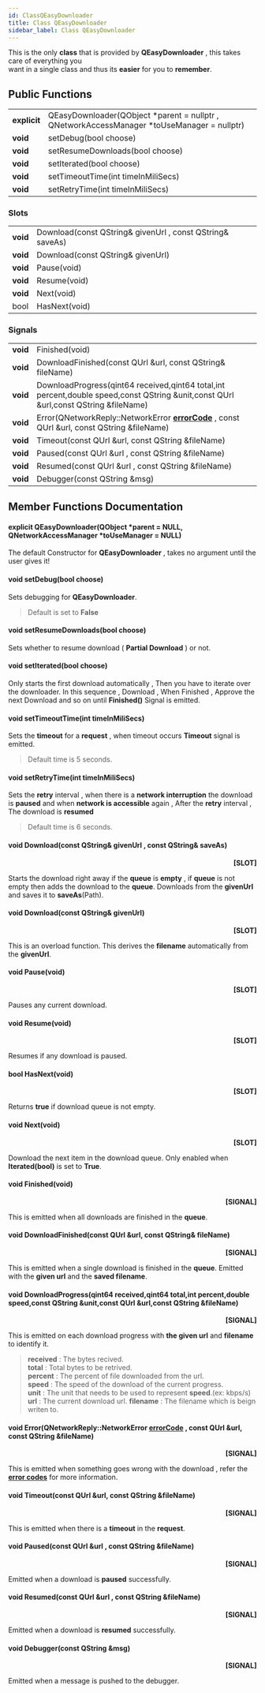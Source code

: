 ```yaml
---
id: ClassQEasyDownloader
title: Class QEasyDownloader
sidebar_label: Class QEasyDownloader
---
```


This is the only **class** that is provided by **QEasyDownloader** , this takes care of everything you   
want in a single class and thus its **easier** for you to **remember**.


## Public Functions

|	         	|				                                         						       |
|---------------|--------------------------------------------------------------------------------------|
| **explicit**  | QEasyDownloader(QObject *parent = nullptr , QNetworkAccessManager *toUseManager = nullptr)|
| **void**	    | setDebug(bool choose)								                                   |
| **void**	    | setResumeDownloads(bool choose)							                               |
| **void** 	    | setIterated(bool choose)										       |
| **void**	    | setTimeoutTime(int timeInMiliSecs)						                           |
| **void**	    | setRetryTime(int timeInMiliSecs)						                               |


### Slots
|		        |	    							                                                   |
|---------------|--------------------------------------------------------------------------------------|
| **void**	| Download(const QString& givenUrl , const QString& saveAs)			                       |
| **void** 	| Download(const QString& givenUrl)						                                   |
| **void**	| Pause(void)									                                           |
| **void**	| Resume(void)									                                           |
| **void** 	| Next(void) 														   |
| bool      | HasNext(void)                                                                            |

### Signals

|	         	|	     										                                                                                      |
|---------------|-------------------------------------------------------------------------------------------------------------------------------------|
| **void**	    | Finished(void) 									                                                                                  |
| **void** 	    | DownloadFinished(const QUrl &url, const QString& fileName)			                                                           	  |
| **void**	    | DownloadProgress(qint64 received,qint64 total,int percent,double speed,const QString &unit,const QUrl &url,const QString &fileName) |
| **void**      | Error(QNetworkReply::NetworkError **[errorCode](QEasyDownloaderErrorCodes.md)** , const QUrl &url, const QString &fileName)         |
| **void**      | Timeout(const QUrl &url, const QString &fileName)                                                                                   |
| **void**      | Paused(const QUrl &url , const QString &fileName)                                                                 |
| **void**      | Resumed(const QUrl &url , const QString &fileName)                                                                |
| **void**      | Debugger(const QString &msg)                                                                                      |


## Member Functions Documentation

#### explicit QEasyDownloader(QObject *parent = NULL, QNetworkAccessManager *toUseManager = NULL) 

The default Constructor for **QEasyDownloader** , takes no argument until the user gives it!

#### void setDebug(bool choose)

Sets debugging for **QEasyDownloader**.

> Default is set to **False**

#### void setResumeDownloads(bool choose)

Sets whether to resume download ( **Partial Download** ) or not.

#### void setIterated(bool choose)

Only starts the first download automatically , Then you have to iterate over the downloader.
In this sequence , Download , When Finished , Approve the next Download and so on until **Finished()** Signal is emitted.

#### void setTimeoutTime(int timeInMiliSecs)

Sets the **timeout** for a **request** , when timeout occurs **Timeout** signal is emitted.

> Default time is 5 seconds.

#### void setRetryTime(int timeInMiliSecs)

Sets the **retry** interval , when there is a **network interruption** the download is **paused** and when **network is accessible**
again , After the **retry** interval , The download is **resumed**

> Default time is 6 seconds.

#### void	Download(const QString& givenUrl , const QString& saveAs)
<p align="right"> <b>[SLOT]</b> </p>

Starts the download right away if the **queue** is **empty** , if **queue** is not empty then adds the download to the **queue**.
Downloads from the **givenUrl** and saves it to **saveAs**(Path).

#### void	Download(const QString& givenUrl)
<p align="right"> <b>[SLOT]</b> </p>

This is an overload function. This derives the **filename** automatically from the **givenUrl**.

#### void Pause(void)
<p align="right"> <b>[SLOT]</b> </p>

Pauses any current download.

#### void Resume(void)
<p align="right"> <b>[SLOT]</b> </p>

Resumes if any download is paused.

#### bool HasNext(void)
<p align="right"> <b>[SLOT]</b> </p>

Returns **true** if download queue is not empty.

#### void Next(void)
<p align="right"> <b>[SLOT]</b> </p>

Download the next item in the download queue. Only enabled when **Iterated(bool)** is set to **True**.

#### void Finished(void)
<p align="right"> <b>[SIGNAL]</b> </p>

This is emitted when all downloads are finished in the **queue**.

#### void DownloadFinished(const QUrl &url, const QString& fileName)
<p align="right"> <b>[SIGNAL]</b> </p>

This is emitted when a single download is finished in the **queue**. Emitted with the **given url** and the **saved filename**.

#### void DownloadProgress(qint64 received,qint64 total,int percent,double speed,const QString &unit,const QUrl &url,const QString &fileName)
<p align="right"> <b>[SIGNAL]</b> </p>

This is emitted on each download progress with **the given url** and **filename** to identify it.

> **received** : The bytes recived.   
> **total**    : Total bytes to be retrived.   
> **percent**  : The percent of file downloaded from the url.   
> **speed**    : The speed of the download of the current progress.   
> **unit**     : The unit that needs to be used to represent **speed**.(ex: kbps/s)   
> **url**      : The current download url.
> **filename** : The filename which is beign writen to.

#### void Error(QNetworkReply::NetworkError **[errorCode](QEasyDownloaderErrorCodes.md)** , const QUrl &url, const QString &fileName)
<p align="right"> <b>[SIGNAL]</b> </p>

This is emitted when something goes wrong with the download , refer the  **[error codes](QEasyDownloaderErrorCodes.md)** for more information.

#### void Timeout(const QUrl &url, const QString &fileName)
<p align="right"> <b>[SIGNAL]</b> </p>

This is emitted when there is a **timeout** in the **request**.

#### void Paused(const QUrl &url , const QString &fileName)
<p align="right"> <b>[SIGNAL]</b> </p>

Emitted when a download is **paused** successfully.

#### void Resumed(const QUrl &url , const QString &fileName)
<p align="right"> <b>[SIGNAL]</b> </p>

Emitted when a download is **resumed** successfully.

#### void Debugger(const QString &msg)
<p align="right"> <b>[SIGNAL]</b> </p>

Emitted when a message is pushed to the debugger.
